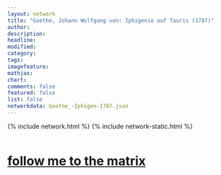 ```yaml
---
layout: network
title: "Goethe, Johann Wolfgang von: Iphigenie auf Tauris (1787)"
author:
description:
headline:
modified:
category:
tags: 
imagefeature: 
mathjax: 
chart: 
comments: false
featured: false
list: false
networkdata: Goethe_-Iphigen-1787.json
---
```

{% include network.html %}
{% include network-static.html %}
<div class="row">
  <div class="small-5 small-centered columns"><a href="/matrix0002"><h1>follow me to the matrix</h1></a>
</div>
</div>

